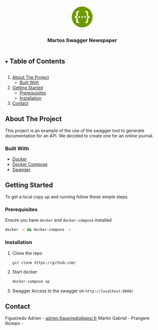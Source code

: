 <!-- PROJECT LOGO -->
<br />
<p align="center">
  <img src="./logo.png" alt="Logo" width="80" height="80">
  <h3 align="center">Martos Swagger Newspaper</h3>
</p>

<!-- TABLE OF CONTENTS -->
<details open="open">
  <summary><h2 style="display: inline-block">Table of Contents</h2></summary>
  <ol>
    <li>
      <a href="#about-the-project">About The Project</a>
      <ul>
        <li><a href="#built-with">Built With</a></li>
      </ul>
    </li>
    <li>
      <a href="#getting-started">Getting Started</a>
      <ul>
        <li><a href="#prerequisites">Prerequisites</a></li>
        <li><a href="#installation">Installation</a></li>
      </ul>
    </li>
    <li><a href="#contact">Contact</a></li>
  </ol>
</details>

<!-- ABOUT THE PROJECT -->

## About The Project

This project is an example of the use of the swagger tool to generate documentation for an API. We decided to create one for an online journal.

### Built With

- [Docker](https://www.docker.com/)
- [Docker Compose](https://docs.docker.com/compose/)
- [Swagger](https://swagger.io/)

<!-- GETTING STARTED -->

## Getting Started

To get a local copy up and running follow these simple steps.

### Prerequisites

Ensure you have `docker` and `docker-compose` installed

```sh
docker -v && docker-compose -v
```

### Installation

1. Clone the repo
   ```sh
   git clone https://github.com/
   ```
2. Start docker
   ```sh
   docker-compose up
   ```
3. Swagger
   Access to the swagger on `http://localhost:8080/`

<!-- CONTACT -->

## Contact

Figueiredo Adrien - adrien.figueiredo@epsi.fr
Martin Gabriel -
Prangere Romain -
